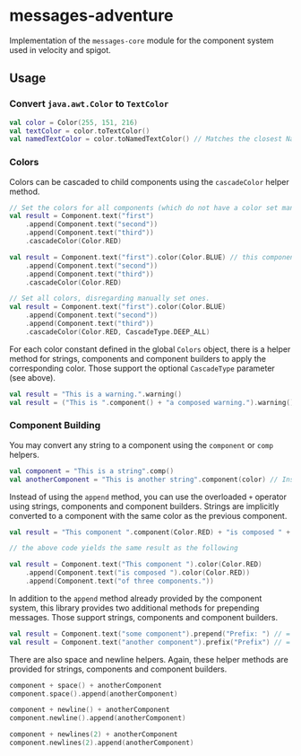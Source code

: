 # messages-adventure

Implementation of the `messages-core` module for the component system used in velocity and spigot.

## Usage

### Convert `java.awt.Color` to `TextColor`

```kotlin
val color = Color(255, 151, 216)
val textColor = color.toTextColor()
val namedTextColor = color.toNamedTextColor() // Matches the closest NamedTextColor
```

### Colors

Colors can be cascaded to child components using the `cascadeColor` helper method.

```kotlin
// Set the colors for all components (which do not have a color set manually).
val result = Component.text("first")
    .append(Component.text("second"))
    .append(Component.text("third"))
    .cascadeColor(Color.RED)

val result = Component.text("first").color(Color.BLUE) // this component will keep it's color.
    .append(Component.text("second"))
    .append(Component.text("third"))
    .cascadeColor(Color.RED)

// Set all colors, disregarding manually set ones.
val result = Component.text("first").color(Color.BLUE)
    .append(Component.text("second"))
    .append(Component.text("third"))
    .cascadeColor(Color.RED, CascadeType.DEEP_ALL)
```

For each color constant defined in the global `Colors` object, there is a helper method for strings, components and component builders to apply the
corresponding color. Those support the optional `CascadeType` parameter (see above).

```kotlin
val result = "This is a warning.".warning()
val result = ("This is ".component() + "a composed warning.").warning()
```

### Component Building

You may convert any string to a component using the `component` or `comp` helpers.

```kotlin
val component = "This is a string".comp()
val anotherComponent = "This is another string".component(color) // Instantly applies the given color.
```

Instead of using the `append` method, you can use the overloaded `+` operator using strings, components and component builders. Strings are
implicitly converted to a component with the same color as the previous component.

```kotlin
val result = "This component ".component(Color.RED) + "is composed " + Component.text("of three components.")

// the above code yields the same result as the following

val result = Component.text("This component ").color(Color.RED)
    .append(Component.text("is composed ").color(Color.RED))
    .append(Component.text("of three components."))
```

In addition to the `append` method already provided by the component system, this library provides two additional methods for prepending messages.
Those support strings, components and component builders.

```kotlin
val result = Component.text("some component").prepend("Prefix: ") // = "Prefix: some component"
val result = Component.text("another component").prefix("Prefix") // = "Prefix | some component" (automatically injects a separator)
```

There are also space and newline helpers. Again, these helper methods are provided for strings, components and component builders.

```kotlin
component + space() + anotherComponent
component.space().append(anotherComponent)

component + newline() + anotherComponent
component.newline().append(anotherComponent)

component + newlines(2) + anotherComponent
component.newlines(2).append(anotherComponent)
```
